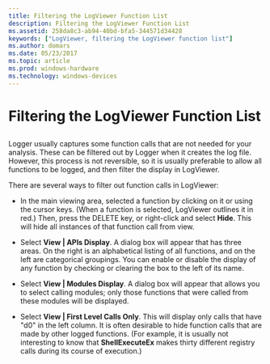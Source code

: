 ```yaml
---
title: Filtering the LogViewer Function List
description: Filtering the LogViewer Function List
ms.assetid: 258da8c3-ab94-40bd-bfa5-344571d34428
keywords: ["LogViewer, filtering the LogViewer function list"]
ms.author: domars
ms.date: 05/23/2017
ms.topic: article
ms.prod: windows-hardware
ms.technology: windows-devices
---
```


# Filtering the LogViewer Function List


## <span id="ddk_filtering_the_logviewer_function_list_dtoolq"></span><span id="DDK_FILTERING_THE_LOGVIEWER_FUNCTION_LIST_DTOOLQ"></span>


Logger usually captures some function calls that are not needed for your analysis. These can be filtered out by Logger when it creates the log file. However, this process is not reversible, so it is usually preferable to allow all functions to be logged, and then filter the display in LogViewer.

There are several ways to filter out function calls in LogViewer:

-   In the main viewing area, selected a function by clicking on it or using the cursor keys. (When a function is selected, LogViewer outlines it in red.) Then, press the DELETE key, or right-click and select **Hide**. This will hide all instances of that function call from view.

-   Select **View | APIs Display**. A dialog box will appear that has three areas. On the right is an alphabetical listing of all functions, and on the left are categorical groupings. You can enable or disable the display of any function by checking or clearing the box to the left of its name.

-   Select **View | Modules Display**. A dialog box will appear that allows you to select calling modules; only those functions that were called from these modules will be displayed.

-   Select **View | First Level Calls Only**. This will display only calls that have "d0" in the left column. It is often desirable to hide function calls that are made by other logged functions. (For example, it is usually not interesting to know that **ShellExecuteEx** makes thirty different registry calls during its course of execution.)

 

 





